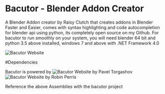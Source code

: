 # Bacutor - Blender Addon Creator



A Blender Addon creator by Raisy Clutch that creates addons in Blender Faster and Easier, comes with 
syntax highlighting and code autocompletion for blender api using python, 
its completely open source on my Github.
For bacutor to run smoothly on your system, you will need blender 64 bit and python 3.5 above installed, windows 7 and above with .NET Framework 4.0

![Bacutor Website](http://bacutor.freeiz.com)

#Dependencies

Bacutor is powered by
![Bacutor Website](https://github.com/PavelTorgashov/FastColoredTextBox) by Pavel Torgashov
![Bacutor Website](https://github.com/RobinPerris/DarkUI) by Robin Perris

Reference the above Assemblies with the bacutor project
